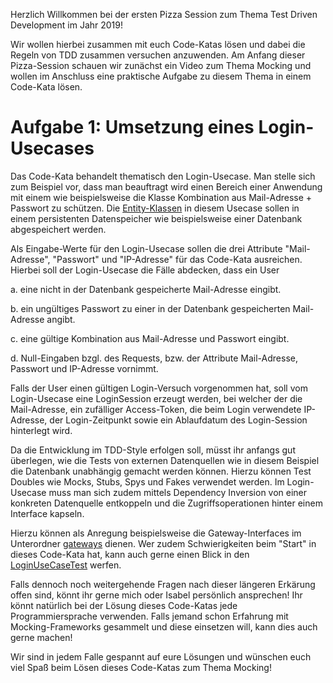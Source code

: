 Herzlich Willkommen bei der ersten Pizza Session zum Thema Test Driven Development im Jahr 2019!

Wir wollen hierbei zusammen mit euch Code-Katas lösen und dabei die Regeln von TDD zusammen versuchen anzuwenden. Am Anfang dieser Pizza-Session
schauen wir zunächst ein Video zum Thema Mocking und wollen im Anschluss eine praktische Aufgabe zu diesem Thema in einem Code-Kata lösen.

# Aufgabe 1: Umsetzung eines Login-Usecases

Das Code-Kata behandelt thematisch den Login-Usecase. Man stelle sich zum Beispiel vor, dass man beauftragt wird einen Bereich
einer Anwendung mit einem wie beispielsweise die Klasse Kombination aus Mail-Adresse + Passwort zu schützen. Die [Entity-Klassen](https://github.com/TheAomx/TDD-Pizza-Session-01-19/tree/master/src/de/ov/software/kata/tdd/y2019/v01/entities) in diesem Usecase sollen in einem persistenten Datenspeicher wie beispielsweise einer Datenbank abgespeichert werden.

Als Eingabe-Werte für den Login-Usecase sollen die drei Attribute "Mail-Adresse", "Passwort" und "IP-Adresse" für das Code-Kata ausreichen.
Hierbei soll der Login-Usecase die Fälle abdecken, dass ein User 

a. eine nicht in der Datenbank gespeicherte Mail-Adresse eingibt.

b. ein ungültiges Passwort zu einer in der Datenbank gespeicherten Mail-Adresse angibt.

c. eine gültige Kombination aus Mail-Adresse und Passwort eingibt.

d. Null-Eingaben bzgl. des Requests, bzw. der Attribute Mail-Adresse, Passwort und IP-Adresse vornimmt.

Falls der User einen gültigen Login-Versuch vorgenommen hat, soll vom Login-Usecase eine LoginSession erzeugt werden, bei welcher der die Mail-Adresse, ein zufälliger Access-Token, die beim Login verwendete IP-Adresse, der Login-Zeitpunkt sowie ein Ablaufdatum des Login-Session hinterlegt wird.

Da die Entwicklung im TDD-Style erfolgen soll, müsst ihr anfangs gut überlegen, wie die Tests von externen Datenquellen wie in diesem Beispiel
die Datenbank unabhängig gemacht werden können. Hierzu können Test Doubles wie Mocks, Stubs, Spys und Fakes verwendet werden. Im Login-Usecase
muss man sich zudem mittels Dependency Inversion von einer konkreten Datenquelle entkoppeln und die Zugriffsoperationen hinter einem Interface 
kapseln.

Hierzu können als Anregung beispielsweise die Gateway-Interfaces im Unterordner [gateways](https://github.com/TheAomx/TDD-Pizza-Session-01-19/tree/master/src/de/ov/software/kata/tdd/y2019/v01/gateways) dienen. Wer zudem Schwierigkeiten beim "Start" in dieses Code-Kata hat, kann auch gerne einen
Blick in den [LoginUseCaseTest](https://github.com/TheAomx/TDD-Pizza-Session-01-19/blob/master/src/de/ov/software/kata/tdd/y2019/v01/usecases/login/test/LoginUseCaseTest.java) werfen. 

Falls dennoch noch weitergehende Fragen nach dieser längeren Erkärung offen sind, könnt ihr gerne mich oder Isabel persönlich ansprechen! Ihr könnt natürlich bei der Lösung dieses Code-Katas jede Programmiersprache verwenden. Falls jemand schon Erfahrung mit Mocking-Frameworks gesammelt und diese einsetzen will, kann dies auch gerne machen!

Wir sind in jedem Falle gespannt auf eure Lösungen und wünschen euch viel Spaß beim Lösen dieses Code-Katas zum Thema Mocking!
